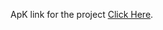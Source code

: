 ApK link for the project [Click Here](https://github.com/yourmate-Bangkit-2022/Mobile-Android/blob/main/yourmate-mobile/app/build/outputs/apk/debug/app-debug.apk).
